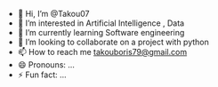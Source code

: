 - 👋 Hi, I’m @Takou07
- 👀 I’m interested in Artificial Intelligence , Data
- 🌱 I’m currently learning Software engineering
- 💞️ I’m looking to collaborate on a project with python 
- 📫 How to reach me takouboris79@gmail.com
- 😄 Pronouns: ...
- ⚡ Fun fact: ...

<!---
Takou07/Takou07 is a ✨ special ✨ repository because its `README.md` (this file) appears on your GitHub profile.
You can click the Preview link to take a look at your changes.
--->
